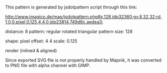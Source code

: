 This pattern is generated by jsdotpattern script through this link:

http://www.imagico.de/map/jsdotpattern.php#x,128,jdp32360;gv,8,32,32;rd,1,0,0,pixel,0.125,4,4,0,jdp23814,749d6c,aedea3;

distance: 8
pattern: regular rotated triangular 
pattern size: 128

shape: pixel
offset: 4 4
scale: 0.125

render (inlined & aligned)

Since exported SVG file is not properly handled by Mapnik, it was converted 
to PNG file with alpha channel with GIMP.
